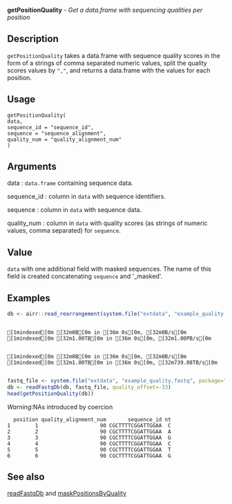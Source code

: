 **getPositionQuality** - *Get a data.frame with sequencing qualities per position*

Description
--------------------

`getPositionQuality` takes a data.frame with sequence quality scores 
in the form of a strings of comma separated numeric values, split the quality 
scores values by `","`,  and returns a data.frame with the values
for each position.


Usage
--------------------
```
getPositionQuality(
data,
sequence_id = "sequence_id",
sequence = "sequence_alignment",
quality_num = "quality_alignment_num"
)
```

Arguments
-------------------

data
:   `data.frame` containing sequence data.

sequence_id
:   column in `data` with sequence identifiers.

sequence
:   column in `data` with sequence data.

quality_num
:   column in `data` with quality scores (as
strings of numeric values, comma separated) for `sequence`.




Value
-------------------

`data` with one additional field with masked sequences. The 
name of this field is created concatenating `sequence` 
and '_masked'.



Examples
-------------------

```R
db <- airr::read_rearrangement(system.file("extdata", "example_quality.tsv", package="alakazam"))

```


```
[1mindexed[0m [32m0B[0m in [36m 0s[0m, [32m0B/s[0m[1mindexed[0m [32m1.00TB[0m in [36m 0s[0m, [32m1.00PB/s[0m                                                                                                                                                                                                                               [1mindexed[0m [32m0B[0m in [36m 0s[0m, [32m0B/s[0m[1mindexed[0m [32m1.00TB[0m in [36m 0s[0m, [32m739.08TB/s[0m                                                                                                                                                                                                                               
```


```R
fastq_file <- system.file("extdata", "example_quality.fastq", package="alakazam")
db <- readFastqDb(db, fastq_file, quality_offset=-33)
head(getPositionQuality(db))
```

*Warning*:NAs introduced by coercion
```
  position quality_alignment_num       sequence_id nt
1        1                    90 CGCTTTTCGGATTGGAA  C
2        2                    90 CGCTTTTCGGATTGGAA  A
3        3                    90 CGCTTTTCGGATTGGAA  G
4        4                    90 CGCTTTTCGGATTGGAA  C
5        5                    90 CGCTTTTCGGATTGGAA  T
6        6                    90 CGCTTTTCGGATTGGAA  G

```



See also
-------------------

[readFastqDb](readFastqDb.md) and [maskPositionsByQuality](maskPositionsByQuality.md)






